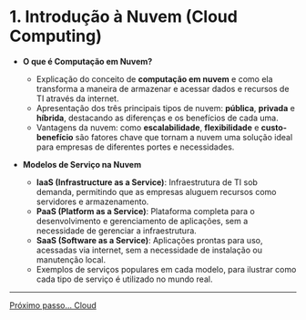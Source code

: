 # **1. Introdução à Nuvem (Cloud Computing)**

- **O que é Computação em Nuvem?**
  - Explicação do conceito de **computação em nuvem** e como ela transforma a maneira de armazenar e acessar dados e recursos de TI através da internet.
  - Apresentação dos três principais tipos de nuvem: **pública**, **privada** e **híbrida**, destacando as diferenças e os benefícios de cada uma.
  - Vantagens da nuvem: como **escalabilidade**, **flexibilidade** e **custo-benefício** são fatores chave que tornam a nuvem uma solução ideal para empresas de diferentes portes e necessidades.

- **Modelos de Serviço na Nuvem**
  - **IaaS (Infrastructure as a Service)**: Infraestrutura de TI sob demanda, permitindo que as empresas aluguem recursos como servidores e armazenamento.
  - **PaaS (Platform as a Service)**: Plataforma completa para o desenvolvimento e gerenciamento de aplicações, sem a necessidade de gerenciar a infraestrutura.
  - **SaaS (Software as a Service)**: Aplicações prontas para uso, acessadas via internet, sem a necessidade de instalação ou manutenção local.
  - Exemplos de serviços populares em cada modelo, para ilustrar como cada tipo de serviço é utilizado no mundo real.

---

[Próximo passo... Cloud](./cloud.md)